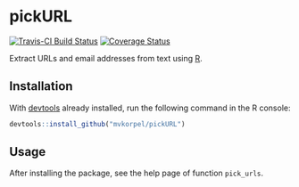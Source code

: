 # pickURL

[![Travis-CI Build Status](https://travis-ci.org/mvkorpel/pickURL.svg?branch=master)](https://travis-ci.org/mvkorpel/pickURL)
[![Coverage Status](https://img.shields.io/codecov/c/github/mvkorpel/pickURL/master.svg)](https://codecov.io/github/mvkorpel/pickURL?branch=master)

Extract URLs and email addresses from text using [R](https://www.r-project.org/).

## Installation

With [devtools](https://github.com/hadley/devtools) already installed,
run the following command in the R console:

```R
devtools::install_github("mvkorpel/pickURL")
```

## Usage

After installing the package, see the help page of function `pick_urls`.


